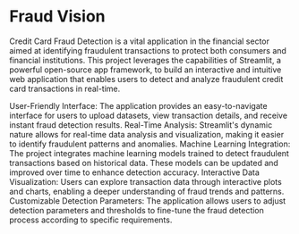 # Fraud Vision

Credit Card Fraud Detection is a vital application in the financial sector aimed at identifying fraudulent transactions to protect both consumers and financial institutions. This project leverages the capabilities of Streamlit, a powerful open-source app framework, to build an interactive and intuitive web application that enables users to detect and analyze fraudulent credit card transactions in real-time.

User-Friendly Interface: The application provides an easy-to-navigate interface for users to upload datasets, view transaction details, and receive instant fraud detection results.
Real-Time Analysis: Streamlit's dynamic nature allows for real-time data analysis and visualization, making it easier to identify fraudulent patterns and anomalies.
Machine Learning Integration: The project integrates machine learning models trained to detect fraudulent transactions based on historical data. These models can be updated and improved over time to enhance detection accuracy.
Interactive Data Visualization: Users can explore transaction data through interactive plots and charts, enabling a deeper understanding of fraud trends and patterns.
Customizable Detection Parameters: The application allows users to adjust detection parameters and thresholds to fine-tune the fraud detection process according to specific requirements.
